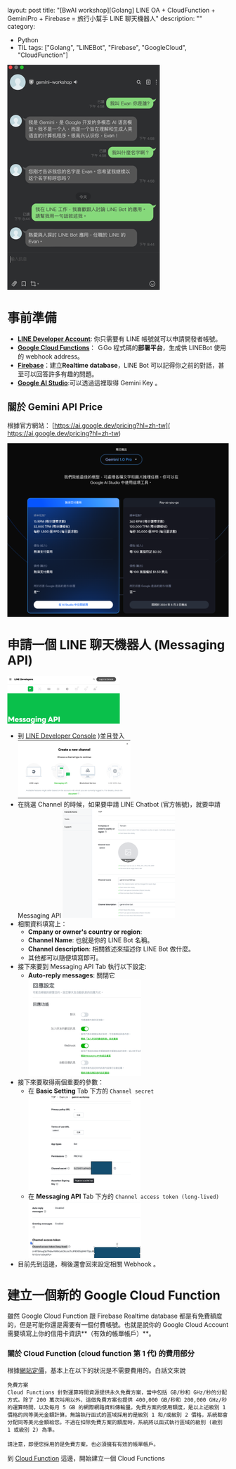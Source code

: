 layout: post
title: "[BwAI workshop][Golang] LINE OA + CloudFunction + GeminiPro + Firebase = 旅行小幫手 LINE 聊天機器人"
description: ""
category: 
- Python
- TIL
tags: ["Golang", "LINEBot", "Firebase", "GoogleCloud", "CloudFunction"]

<img src="../images/2022/image-20240318204441270.png" alt="image-20240318204441270" style="zoom:50%;" />

# 事前準備

- **[LINE Developer Account](https://developers.line.biz/en/)**: 你只需要有 LINE 帳號就可以申請開發者帳號。
- [**Google Cloud Functions**](https://cloud.google.com/functions?hl=zh_cn)： ＧGo 程式碼的**部署平台**，生成供 LINEBot 使用的 webhook address。
- [**Firebase**](https://firebase.google.com/)：建立**Realtime database**，LINE Bot 可以記得你之前的對話，甚至可以回答許多有趣的問題。
- **[Google AI Studio](https://aistudio.google.com/)**:可以透過這裡取得 Gemini Key 。

## 關於 Gemini API Price

根據官方網站： [https://ai.google.dev/pricing?hl=zh-tw]( https://ai.google.dev/pricing?hl=zh-tw)

![image-20240410164827279](../images/2022/image-20240410164827279.png)



# 申請一個 LINE 聊天機器人 (Messaging API)

<img src="../images/2022/image-20240410165008871.png" alt="image-20240410165008871" style="zoom:25%;" />

- 到 [LINE Developer Console](https://developers.line.biz/en/services/messaging-api/) )並且登入
  <img src="../images/2022/image-20240410165104899.png" alt="image-20240410165104899" style="zoom:25%;" />
- 在挑選 Channel 的時候，如果要申請 LINE Chatbot (官方帳號)，就要申請 Messaging API
  <img src="../images/2022/image-20240410170120876.png" alt="image-20240410170120876" style="zoom:25%;" />
- 相關資料填寫上：
  - **Cmpany or owner's country or region**: 
  - **Channel Name**: 也就是你的 LINE Bot 名稱。
  - **Channel description**: 相關敘述來描述你 LINE Bot 做什麼。
  - 其他都可以隨便填寫即可。
- 接下來要到 Messaging API Tab 執行以下設定:
  - **Auto-reply messages**: 關閉它
    <img src="../images/2022/image-20240410170924360.png" alt="image-20240410170924360" style="zoom:25%;" />
- 接下來要取得兩個重要的參數：
  - 在 **Basic Setting** Tab 下方的 `Channel secret`
    <img src="../images/2022/image-20240410171544805.png" alt="image-20240410171544805" style="zoom:25%;" />
  - 在 **Messaging API** Tab 下方的 `Channel access token (long-lived) `
    <img src="../images/2022/image-20240410171731815.png" alt="image-20240410171731815" style="zoom:25%;" />
- 目前先到這邊，稍後還會回來設定相關 Webhook 。

# 建立一個新的 Google Cloud Function 

雖然 Google Cloud Function 跟 Firebase Realtime database 都是有免費額度的，但是可能你還是需要有一個付費帳號。也就是說你的 Google Cloud Account 需要填寫上你的信用卡資訊**（有效的帳單帳戶）**。

### 關於 Cloud Function (cloud function 第 1 代) 的費用部分

根據[網站定價](https://cloud.google.com/functions/pricing?hl=zh-tw)，基本上在以下的狀況是不需要費用的。白話文來說

```
免費方案
Cloud Functions 針對運算時間資源提供永久免費方案，當中包括 GB/秒和 GHz/秒的分配方式。除了 200 萬次叫用以外，這個免費方案也提供 400,000 GB/秒和 200,000 GHz/秒的運算時間，以及每月 5 GB 的網際網路資料傳輸量。免費方案的使用額度，是以上述級別 1 價格的同等美元金額計算。無論執行函式的區域採用的是級別 1 和/或級別 2 價格，系統都會分配同等美元金額給您。不過在扣除免費方案的額度時，系統將以函式執行區域的級別 (級別 1 或級別 2) 為準。

請注意，即便您採用的是免費方案，也必須擁有有效的帳單帳戶。
```

到 [Cloud Function](https://console.cloud.google.com/functions) 這邊，開始建立一個 Cloud Functions 






